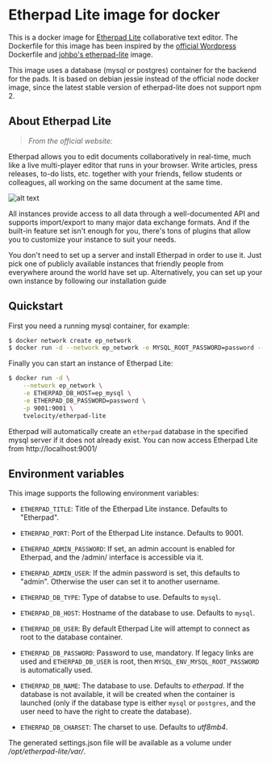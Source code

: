 # Etherpad Lite image for docker

This is a docker image for [Etherpad Lite](http://etherpad.org/) collaborative
text editor. The Dockerfile for this image has been inspired by the
[official Wordpress](https://registry.hub.docker.com/_/wordpress/) Dockerfile and
[johbo's etherpad-lite](https://registry.hub.docker.com/u/johbo/etherpad-lite/)
image.

This image uses a database (mysql or postgres) container for the backend for
the pads. It is based on debian jessie instead of the official node docker
image, since the latest stable version of etherpad-lite does not support npm 2.

## About Etherpad Lite

> *From the official website:*

Etherpad allows you to edit documents collaboratively in real-time, much like a live multi-player editor that runs in your browser. Write articles, press releases, to-do lists, etc. together with your friends, fellow students or colleagues, all working on the same document at the same time.

![alt text](http://i.imgur.com/zYrGkg3.gif "Etherpad in action on PrimaryPad")

All instances provide access to all data through a well-documented API and supports import/export to many major data exchange formats. And if the built-in feature set isn't enough for you, there's tons of plugins that allow you to customize your instance to suit your needs.

You don't need to set up a server and install Etherpad in order to use it. Just pick one of publicly available instances that friendly people from everywhere around the world have set up. Alternatively, you can set up your own instance by following our installation guide

## Quickstart

First you need a running mysql container, for example:

```bash
$ docker network create ep_network
$ docker run -d --network ep_network -e MYSQL_ROOT_PASSWORD=password --name ep_mysql mysql
```

Finally you can start an instance of Etherpad Lite:

```bash
$ docker run -d \
    --network ep_network \
    -e ETHERPAD_DB_HOST=ep_mysql \
    -e ETHERPAD_DB_PASSWORD=password \
    -p 9001:9001 \
    tvelocity/etherpad-lite
```

Etherpad will automatically create an `etherpad` database in the specified mysql
server if it does not already exist.
You can now access Etherpad Lite from http://localhost:9001/

## Environment variables

This image supports the following environment variables:

* `ETHERPAD_TITLE`: Title of the Etherpad Lite instance. Defaults to "Etherpad".
* `ETHERPAD_PORT`: Port of the Etherpad Lite instance. Defaults to 9001.

* `ETHERPAD_ADMIN_PASSWORD`: If set, an admin account is enabled for Etherpad,
and the /admin/ interface is accessible via it.
* `ETHERPAD_ADMIN_USER`: If the admin password is set, this defaults to "admin".
Otherwise the user can set it to another username.

* `ETHERPAD_DB_TYPE`: Type of databse to use. Defaults to `mysql`.
* `ETHERPAD_DB_HOST`: Hostname of the database to use. Defaults to `mysql`.
* `ETHERPAD_DB_USER`: By default Etherpad Lite will attempt to connect as root
to the database container.
* `ETHERPAD_DB_PASSWORD`: Password to use, mandatory. If legacy links
are used and `ETHERPAD_DB_USER` is root, then `MYSQL_ENV_MYSQL_ROOT_PASSWORD` is
automatically used.
* `ETHERPAD_DB_NAME`: The database to use. Defaults to *etherpad*. If the
database is not available, it will be created when the container is launched
(only if the database type is either `mysql` or `postgres`, and the user need to
have the right to create the database).
* `ETHERPAD_DB_CHARSET`: The charset to use. Defaults to *utf8mb4*.

The generated settings.json file will be available as a volume under
*/opt/etherpad-lite/var/*.
